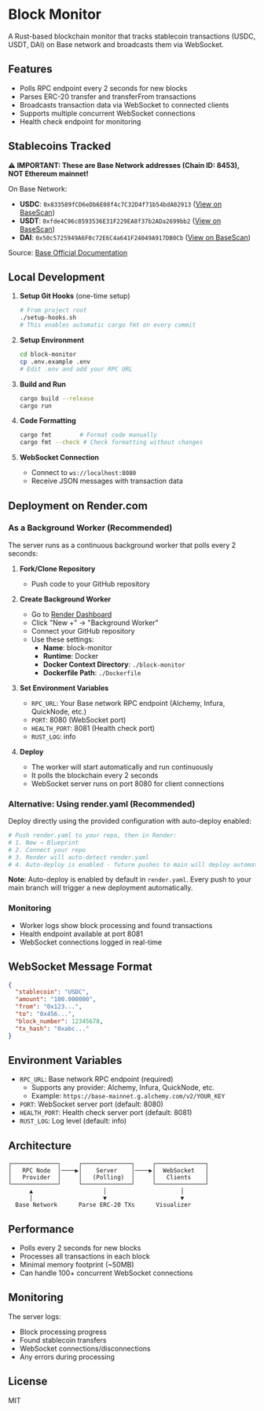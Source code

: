 # Block Monitor

A Rust-based blockchain monitor that tracks stablecoin transactions (USDC, USDT, DAI) on Base network and broadcasts them via WebSocket.

## Features

- Polls RPC endpoint every 2 seconds for new blocks
- Parses ERC-20 transfer and transferFrom transactions
- Broadcasts transaction data via WebSocket to connected clients
- Supports multiple concurrent WebSocket connections
- Health check endpoint for monitoring

## Stablecoins Tracked

**⚠️ IMPORTANT: These are Base Network addresses (Chain ID: 8453), NOT Ethereum mainnet!**

On Base Network:
- **USDC**: `0x833589fCD6eDb6E08f4c7C32D4f71b54bdA02913` ([View on BaseScan](https://basescan.org/token/0x833589fCD6eDb6E08f4c7C32D4f71b54bdA02913))
- **USDT**: `0xfde4C96c8593536E31F229EA8f37b2ADa2699bb2` ([View on BaseScan](https://basescan.org/token/0xfde4C96c8593536E31F229EA8f37b2ADa2699bb2))
- **DAI**: `0x50c5725949A6F0c72E6C4a641F24049A917DB0Cb` ([View on BaseScan](https://basescan.org/token/0x50c5725949A6F0c72E6C4a641F24049A917DB0Cb))

Source: [Base Official Documentation](https://docs.base.org/)

## Local Development

1. **Setup Git Hooks** (one-time setup)
   ```bash
   # From project root
   ./setup-hooks.sh
   # This enables automatic cargo fmt on every commit
   ```

2. **Setup Environment**
   ```bash
   cd block-monitor
   cp .env.example .env
   # Edit .env and add your RPC URL
   ```

3. **Build and Run**
   ```bash
   cargo build --release
   cargo run
   ```

4. **Code Formatting**
   ```bash
   cargo fmt        # Format code manually
   cargo fmt --check # Check formatting without changes
   ```

3. **WebSocket Connection**
   - Connect to `ws://localhost:8080`
   - Receive JSON messages with transaction data

## Deployment on Render.com

### As a Background Worker (Recommended)

The server runs as a continuous background worker that polls every 2 seconds:

1. **Fork/Clone Repository**
   - Push code to your GitHub repository

2. **Create Background Worker**
   - Go to [Render Dashboard](https://dashboard.render.com)
   - Click "New +" → "Background Worker"
   - Connect your GitHub repository
   - Use these settings:
     - **Name**: block-monitor
     - **Runtime**: Docker
     - **Docker Context Directory**: `./block-monitor`
     - **Dockerfile Path**: `./Dockerfile`

3. **Set Environment Variables**
   - `RPC_URL`: Your Base network RPC endpoint (Alchemy, Infura, QuickNode, etc.)
   - `PORT`: 8080 (WebSocket port)
   - `HEALTH_PORT`: 8081 (Health check port)
   - `RUST_LOG`: info

4. **Deploy**
   - The worker will start automatically and run continuously
   - It polls the blockchain every 2 seconds
   - WebSocket server runs on port 8080 for client connections

### Alternative: Using render.yaml (Recommended)

Deploy directly using the provided configuration with auto-deploy enabled:

```bash
# Push render.yaml to your repo, then in Render:
# 1. New → Blueprint
# 2. Connect your repo
# 3. Render will auto-detect render.yaml
# 4. Auto-deploy is enabled - future pushes to main will deploy automatically
```

**Note**: Auto-deploy is enabled by default in `render.yaml`. Every push to your main branch will trigger a new deployment automatically.

### Monitoring

- Worker logs show block processing and found transactions
- Health endpoint available at port 8081
- WebSocket connections logged in real-time

## WebSocket Message Format

```json
{
  "stablecoin": "USDC",
  "amount": "100.000000",
  "from": "0x123...",
  "to": "0x456...",
  "block_number": 12345678,
  "tx_hash": "0xabc..."
}
```

## Environment Variables

- `RPC_URL`: Base network RPC endpoint (required)
  - Supports any provider: Alchemy, Infura, QuickNode, etc.
  - Example: `https://base-mainnet.g.alchemy.com/v2/YOUR_KEY`
- `PORT`: WebSocket server port (default: 8080)
- `HEALTH_PORT`: Health check server port (default: 8081)
- `RUST_LOG`: Log level (default: info)

## Architecture

```
┌─────────────┐     ┌──────────────┐     ┌──────────────┐
│   RPC Node  │────▶│    Server    │────▶│  WebSocket   │
│   Provider  │     │   (Polling)  │     │   Clients    │
└─────────────┘     └──────────────┘     └──────────────┘
      ▲                    │                     │
      │                    ▼                     ▼
  Base Network      Parse ERC-20 TXs      Visualizer
```

## Performance

- Polls every 2 seconds for new blocks
- Processes all transactions in each block
- Minimal memory footprint (~50MB)
- Can handle 100+ concurrent WebSocket connections

## Monitoring

The server logs:
- Block processing progress
- Found stablecoin transfers
- WebSocket connections/disconnections
- Any errors during processing

## License

MIT